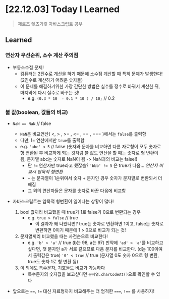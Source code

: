 # [22.12.03] Today I Learned

> 제로초 렛츠기릿 자바스크립트 공부

## Learned

### 연산자 우선순위, 소수 계산 주의점

-   부동소수점 문제!
    -   컴퓨터는 2진수로 계산을 하기 때문에 소수점 계산할 때 특히 문제가 발생한다! (2진수로 계산하기 어려운 숫자들)
    -   이 문제를 해결하기위한 가장 간단한 방법은 실수를 정수로 바꿔서 계산한 뒤, 마지막에 다시 실수로 바꾸는 것!
        -   e.g. `(0.3 * 10  - 0.1 * 10 ) / 10;` // 0.2

### 불 값(boolean, 값들의 비교)

-   `NaN == NaN` // false

    -   `NaN`은 비교연산( <, > , >= , <= , == , === )에서는 `false`를 출력함
    -   다만, != 연산에서만 `true`를 출력함
    -   e.g. `'abc' < 5` // false (숫자와 문자를 비교하면 다른 자료형이 모두 숫자로 형 변환된 후 비교하게 되는 것처럼 불 값도 연산을 할 때는 숫자로 형 변환이 됨, 문자열 abc는 숫자로 NaN이 됨 -> NaN과의 비교는 false!)
        -   단 `!=` 연산자만 true라고 했잖슴? `'bbb' != 5` 은 true가 나옴...
            _연산자 비교시 암묵적 형변환_
        *   `+` 는 문자열이 1순위여서 숫자 + 문자인 경우 숫자가 문자열로 변환되서 더해짐
        *   그 외의 연산자들은 문자를 숫자로 바꾼 다음에 비교함

-   자바스크립트는 암묵적 형변환이 일어나는 상황이 많다!

    1.  bool 값끼리 비교했을 때 true가 1로 false가 0으로 변환되는 경우
        -   e.g. `true > false` // true
            -   이 결과가 왜 나왔냐면? true는 숫자로 변환하면 1이고, false는 숫자로 변환하면 0이기 때문에 1 > 0으로 비교가 되는 것!
    2.  문자열끼리 비교했을 때는 사전순으로 비교한다!
        -   e.g. `'b' > 'a'` // true (b는 98, a는 97)
            만약에 `'ad' > 'a'`를 비교하고 싶다면, 첫 문자인 a가 서로 같으므로 다음 문자를 비교한다. (d는 100이여서 출력값은 true)
            `'0' < true` // true (문자열 0도 숫자 0으로 형 변환, true도 숫자 1로 형 변환 됨)
    3.  이 외에도 특수문자, 기호들도 비교가 가능하다
        -   특수문자의 숫자값을 보고싶다면 `문자열.charCodeAt()`으로 확인할 수 있다

-   앞으로는 `==`, `!=` 대신 자료형까지 비교해주는 더 엄격한 `===`, `!==` 를 사용하자!
